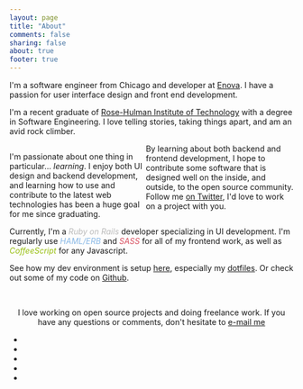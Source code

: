 ```yaml
---
layout: page
title: "About"
comments: false
sharing: false
about: true
footer: true
---
```


<div class="line">
  <div class="me"></div>
  <p>I'm a software engineer from Chicago and developer at <a href="http://enova.com">Enova</a>. I have a passion for user interface design and front end development.</p>
</div>

<div class="line">
  <p>I'm a recent graduate of <a href="http://www.rose-hulman.edu">Rose-Hulman Institute of Technology</a> with a degree in Software Engineering. I love telling stories, taking things apart, and am an avid rock climber.</p>
  <div class="map"></div>
  <p style="width: 48%; float: left">I'm passionate about one thing in particular&hellip; <em>learning</em>. I enjoy both UI design and backend development, and learning how to use and contribute to the latest web technologies has been a huge goal for me since graduating.</p>

  <p>By learning about both backend and frontend development, I hope to contribute some software that is designed well on the inside, and outside, to the open source community. Follow me <a href="http://twitter.com/brousalis">on Twitter</a>, I'd love to work on a project with you.</p>
</div>

<div class="line" style="clear: both">
  <div class="technology">
    <p>Currently, I'm a <em style="color:#bbb">Ruby on Rails</em> developer specializing in UI development. I'm regularly use <em style="color:#88b8e6">HAML/ERB</em> and <em style="color:#d84f5f">SASS</em> for all of my frontend work, as well as <em style="color:#97be0d">CoffeeScript</em> for any Javascript.</p>
    <p>See how my dev environment is setup <a href="http://brousalis">here</a>, especially my <a href="http://brousalis">dotfiles</a>. Or check out some of my code on <a href="http://github.com/brousalis">Github</a>.</p>
  </div>
  <div id="diagram"></div>
  <div class="get" style="display: none;">
    <div class="arc"> <span class="text">Ruby</span> <input type="hidden" class="percent" value="70" /> <input type="hidden" class="color" value="#ddd" /> </div> 
    <div class="arc"> <span class="text">JS</span> <input type="hidden" class="percent" value="60" /> <input type="hidden" class="color" value="#97BE0D" /> </div>
    <div class="arc"> <span class="text">CSS</span> <input type="hidden" class="percent" value="90" /> <input type="hidden" class="color" value="#d84f5f" /> </div>
    <div class="arc"> <span class="text">HTML</span> <input type="hidden" class="percent" value="85" /> <input type="hidden" class="color" value="#88B8E6" /> </div>
  </div>
</div>

<div class="line" style="padding-top: 1.2em; text-align: center; clear: both">
  <p>I love working on open source projects and doing freelance work. If you have any questions or comments, don't hesitate to <a href="mailto:brousapg(at)gmail.com">e-mail me</a></p>
  <ul class="social">
    <li><a class="twitter" href="http://twitter.com/brousalis"></a></li>
    <li><a class="github" href="http://github.com/brousalis"></a></li>
    <li><a class="dribbble" href="http://dribbble.com/brousalis"></a></li>
    <li><a class="email" href="mailto:brousapg.at.gmail.com"></a></li>
    <li><a class="voice" href="https://clients4.google.com/voice/embed/webCallButton?id=2c68e0b4b0200ce7a0bfdd9793949d96e5004b5b"></a></li>
  </ul>
</div>

<script src="{{ root_url }}/javascripts/raphael.js"></script>


